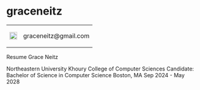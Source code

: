 # graceneitz

<table style="border: none">
  <tr>
    <td style="vertical-align: middle">
      <img width="20" height="20" src="https://github.com/user-attachments/assets/f27abec5-f3b2-4b7f-b3f0-052bfe257c56" />
    </td>
    <td>
      <p>graceneitz@gmail.com</p>
    </td>
  </tr>
</table>

Resume
Grace Neitz

Northeastern University Khoury College of Computer Sciences
Candidate: Bachelor of Science in Computer Science 
Boston, MA Sep 2024 - May 2028
